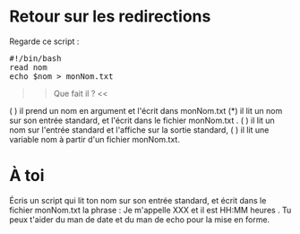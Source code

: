 # Retour sur les redirections


Regarde ce script :

<pre>
#!/bin/bash
read nom
echo $nom > monNom.txt
</pre>

>> Que fait il ? <<

( ) il prend un nom en argument et l'écrit dans monNom.txt
(*) il lit un nom sur son entrée standard, et l'écrit dans le fichier monNom.txt .
( ) il lit un nom sur l'entrée standard et l'affiche sur la sortie standard,
( ) il lit une variable nom à partir d'un fichier monNom.txt.



# À toi

Écris un script qui lit ton nom sur son entrée standard, et écrit dans le fichier monNom.txt la phrase : Je m'appelle XXX et il est HH:MM heures . Tu peux t'aider du man de date et du man de echo pour la mise en forme.
